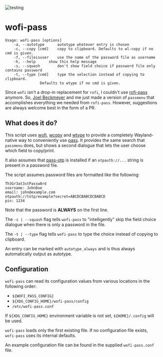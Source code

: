 ![testing](https://github.com/schmidtandreas/wofi-pass/actions/workflows/testing.yml/badge.svg)

# wofi-pass
```
Usage: wofi-pass [options]
	-a, --autotype		autotype whatever entry is chosen
	-c, --copy [cmd]	copy to clipboard. Defaults to wl-copy if no cmd is given.
	-f, --fileisuser	use the name of the password file as username
	-h, --help		show this help message
	-s, --squash		don't show field choice if password file only contains password
	-t, --type [cmd]	type the selection instead of copying to clipboard.
				Defaults to wtype if no cmd is given.
```

Since `wofi` isn't a drop-in replacement for `rofi`,
I couldn't use [rofi-pass](https://github.com/carnager/rofi-pass) anymore.
So, [Joel Beckmeyer](https://github.com/TinfoilSubmarine) and me just made
a version of `passmenu` that accomplishes everything we needed from `rofi-pass`. 
However, suggestions are always welcome best in the form of a PR.

## What does it do?
This script uses [wofi](https://hg.sr.ht/~scoopta/wofi),
[wcopy](https://github.com/bugaevc/wl-clipboard) and 
[wtype](https://github.com/atx/wtype) to provide a completely 
Wayland-native way to conveniently use [pass](https://www.passwordstore.org/). 
It provides the same search that `passmenu` does, but shows a second dialogue 
that lets the user choose which field to copy/print.

It also assumes that [pass-otp](https://github.com/tadfisher/pass-otp) is 
installed if an `otpauth://...` string is present in a password file.

The script assumes password files are formatted like the following:
```
Th3Gr3at3stPassw0rd
username: JohnDoe
email: john@example.com
otpauth://totp/example?secret=ABCDCBABCDCBABCD
pin: 1234
```
Note that the password is **ALWAYS** on the first line.

The `-s | --squash` flag tells `wofi-pass` to "intelligently" skip 
the field choice dialogue when there is only a password in the file.

The `-t | --type` flag tells `wofi-pass` to type the choice
instead of copying to clipboard.

An entry can be marked with `autotype_always` and
is thus always automatically output as autotype.

## Configuration

`wofi-pass` can read its configuration values from various locations
in the following order:
* `${WOFI_PASS_CONFIG}`
* `${XDG_CONFIG_HOME}/wofi-pass/config`
* `/etc/wofi-pass.conf`

If `${XDG_CONFIG_HOME}` environment variable is not set,
`${HOME}/.config` will be used.

`wofi-pass` loads only the first existing file.
If no configuration file exists, `wofi-pass` uses its internal defaults.

An example configuration file can be found in the supplied `wofi-pass.conf` file.
